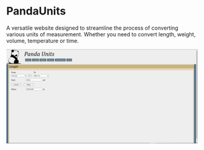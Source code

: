 # PandaUnits
A versatile website designed to streamline the process of converting various units of measurement. Whether you need to convert length, weight, volume, temperature or time.

![My Image](show.png)
